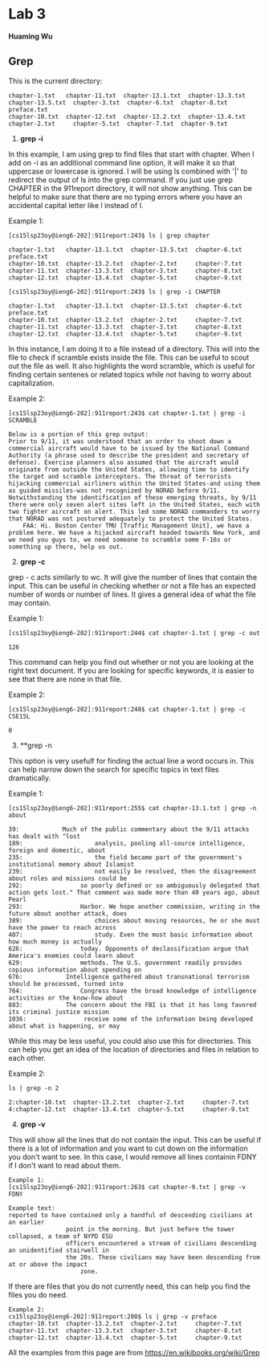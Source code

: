 # Lab 3

**Huaming Wu**

## Grep ##

This is the current directory:
```
chapter-1.txt   chapter-11.txt  chapter-13.1.txt  chapter-13.3.txt  chapter-13.5.txt  chapter-3.txt  chapter-6.txt  chapter-8.txt  preface.txt
chapter-10.txt  chapter-12.txt  chapter-13.2.txt  chapter-13.4.txt  chapter-2.txt     chapter-5.txt  chapter-7.txt  chapter-9.txt
```
1. **grep -i**


In this example, I am using grep to find files that start with chapter. When I add on -i as an additional command line option, it will make it so that uppercase or lowercase is ignored. I will be using ls combined with '|' to redirect the output of ls into the grep command. If you just use grep CHAPTER in the 911report directory, it will not show anything. This can be helpful to make sure that there are no typing errors where you have an accidental capital letter like l instead of I.


Example 1:

```
[cs15lsp23oy@ieng6-202]:911report:243$ ls | grep chapter

chapter-1.txt   chapter-13.1.txt  chapter-13.5.txt  chapter-6.txt  preface.txt
chapter-10.txt  chapter-13.2.txt  chapter-2.txt     chapter-7.txt
chapter-11.txt  chapter-13.3.txt  chapter-3.txt     chapter-8.txt
chapter-12.txt  chapter-13.4.txt  chapter-5.txt     chapter-9.txt

[cs15lsp23oy@ieng6-202]:911report:243$ ls | grep -i CHAPTER

chapter-1.txt   chapter-13.1.txt  chapter-13.5.txt  chapter-6.txt  preface.txt
chapter-10.txt  chapter-13.2.txt  chapter-2.txt     chapter-7.txt
chapter-11.txt  chapter-13.3.txt  chapter-3.txt     chapter-8.txt
chapter-12.txt  chapter-13.4.txt  chapter-5.txt     chapter-9.txt
```

In this instance, I am doing it to a file instead of a directory. This will into the file to check if scramble exists inside the file. This can be useful to scout out the file as well. It also highlights the word scramble, which is useful for finding certain sentenes or related topics while not having to worry about capitalization.

Example 2:

```
[cs15lsp23oy@ieng6-202]:911report:243$ cat chapter-1.txt | grep -i SCRAMBLE

Below is a portion of this grep output:
Prior to 9/11, it was understood that an order to shoot down a commercial aircraft would have to be issued by the National Command Authority (a phrase used to describe the president and secretary of defense). Exercise planners also assumed that the aircraft would originate from outside the United States, allowing time to identify the target and scramble interceptors. The threat of terrorists hijacking commercial airliners within the United States-and using them as guided missiles-was not recognized by NORAD before 9/11. Notwithstanding the identification of these emerging threats, by 9/11 there were only seven alert sites left in the United States, each with two fighter aircraft on alert. This led some NORAD commanders to worry that NORAD was not postured adequately to protect the United States.
    FAA: Hi. Boston Center TMU [Traffic Management Unit], we have a problem here. We have a hijacked aircraft headed towards New York, and we need you guys to, we need someone to scramble some F-16s or something up there, help us out.
```
   
2. **grep -c**

grep - c acts similarly to wc. It will give the number of lines that contain the input. This can be useful in checking whether or not a file has an expected number of words or number of lines. It gives a general idea of what the file may contain.

Example 1:
```
[cs15lsp23oy@ieng6-202]:911report:244$ cat chapter-1.txt | grep -c out

126

```

This command can help you find out whether or not you are looking at the right text document. If you are looking for specific keywords, it is easier to see that there are none in that file.

Example 2:
```
[cs15lsp23oy@ieng6-202]:911report:248$ cat chapter-1.txt | grep -c CSE15L  

0

```

3. **grep -n

This option is very usefulf for finding the actual line a word occurs in. This can help narrow down the search for specific topics in text files dramatically.

Example 1:

```
[cs15lsp23oy@ieng6-202]:911report:255$ cat chapter-13.1.txt | grep -n about 

39:            Much of the public commentary about the 9/11 attacks has dealt with "lost
189:                    analysis, pooling all-source intelligence, foreign and domestic, about
235:                    the field became part of the government's institutional memory about Islamist
239:                    not easily be resolved, then the disagreement about roles and missions could be
292:                so poorly defined or so ambiguously delegated that action gets lost." That comment was made more than 40 years ago, about Pearl
293:                Harbor. We hope another commission, writing in the future about another attack, does
389:                    choices about moving resources, he or she must have the power to reach across
407:                    study. Even the most basic information about how much money is actually
626:                today. Opponents of declassification argue that America's enemies could learn about
629:                methods. The U.S. government readily provides copious information about spending on
676:            Intelligence gathered about transnational terrorism should be processed, turned into
764:                Congress have the broad knowledge of intelligence activities or the know-how about
883:            The concern about the FBI is that it has long favored its criminal justice mission
1036:                receive some of the information being developed about what is happening, or may
```

While this may be less useful, you could also use this for directories. This can help you get an idea of the location of directories and files in relation to each other.

Example 2:

```
ls | grep -n 2

2:chapter-10.txt  chapter-13.2.txt  chapter-2.txt     chapter-7.txt
4:chapter-12.txt  chapter-13.4.txt  chapter-5.txt     chapter-9.txt
```

4. **grep -v**

This will show all the lines that do not contain the input. This can be useful if there is a lot of information and you want to cut down on the information you don't want to see. In this case, I would remove all lines containin FDNY if I don't want to read about them.

```
Example 1:
[cs15lsp23oy@ieng6-202]:911report:263$ cat chapter-9.txt | grep -v FDNY

Example text:
reported to have contained only a handful of descending civilians at an earlier
                point in the morning. But just before the tower collapsed, a team of NYPD ESU
                officers encountered a stream of civilians descending an unidentified stairwell in
                the 20s. These civilians may have been descending from at or above the impact
                    zone.
```
If there are files that you do not currently need, this can help you find the files you do need.

```
Example 2:
cs15lsp23oy@ieng6-202]:911report:280$ ls | grep -v preface 
chapter-10.txt  chapter-13.2.txt  chapter-2.txt     chapter-7.txt
chapter-11.txt  chapter-13.3.txt  chapter-3.txt     chapter-8.txt
chapter-12.txt  chapter-13.4.txt  chapter-5.txt     chapter-9.txt
```

All the examples from this page are from https://en.wikibooks.org/wiki/Grep
